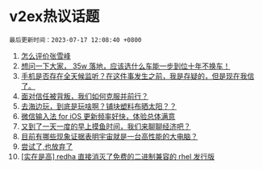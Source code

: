 # v2ex热议话题

`最后更新时间：2023-07-17 12:08:40 +0800`

1. [怎么评价张雪峰](https://www.v2ex.com/t/957216)
1. [想问一下大家， 35w 落地，应该选什么车能一步到位十年不换车！](https://www.v2ex.com/t/957255)
1. [手机是否存在全天候监听？在这件事发生之前，我是存疑的，但是现在我信了。](https://www.v2ex.com/t/957177)
1. [面对信任被背叛，我们如何克服并前行？](https://www.v2ex.com/t/957237)
1. [去海边玩，到底是玩啥啊？铺块塑料布晒太阳？？](https://www.v2ex.com/t/957129)
1. [微信输入法 for iOS 更新频率好快，体验总体满意](https://www.v2ex.com/t/957253)
1. [又到了一天一度的早上摸鱼时间，我们来聊聊经济吧？](https://www.v2ex.com/t/957245)
1. [目前有哪些现象证据表明宇宙就是一台高性能的大电脑？](https://www.v2ex.com/t/957241)
1. [尝试了,也放弃了](https://www.v2ex.com/t/957251)
1. [[实在是高] redha 直接消灭了免费的二进制兼容的 rhel 发行版](https://www.v2ex.com/t/957139)

